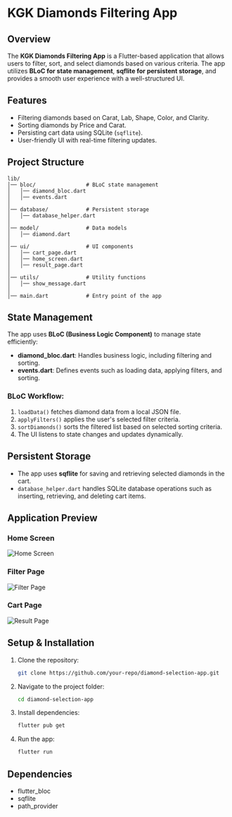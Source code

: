 # KGK Diamonds Filtering App

## Overview

The **KGK Diamonds Filtering App** is a Flutter-based application that allows users to filter, sort, and select diamonds based on various criteria. The app utilizes **BLoC for state management**, **sqflite for persistent storage**, and provides a smooth user experience with a well-structured UI.

## Features

- Filtering diamonds based on Carat, Lab, Shape, Color, and Clarity.
- Sorting diamonds by Price and Carat.
- Persisting cart data using SQLite (`sqflite`).
- User-friendly UI with real-time filtering updates.

## Project Structure

```
lib/
│── bloc/                # BLoC state management
│   │── diamond_bloc.dart
│   │── events.dart
│
│── database/            # Persistent storage
│   │── database_helper.dart
│
│── model/               # Data models
│   │── diamond.dart
│
│── ui/                  # UI components
│   │── cart_page.dart
│   │── home_screen.dart
│   │── result_page.dart
│
│── utils/               # Utility functions
│   │── show_message.dart
│
│── main.dart            # Entry point of the app
```

## State Management

The app uses **BLoC (Business Logic Component)** to manage state efficiently:

- **diamond\_bloc.dart**: Handles business logic, including filtering and sorting.
- **events.dart**: Defines events such as loading data, applying filters, and sorting.

### BLoC Workflow:

1. `loadData()` fetches diamond data from a local JSON file.
2. `applyFilters()` applies the user's selected filter criteria.
3. `sortDiamonds()` sorts the filtered list based on selected sorting criteria.
4. The UI listens to state changes and updates dynamically.

## Persistent Storage

- The app uses **sqflite** for saving and retrieving selected diamonds in the cart.
- `database_helper.dart` handles SQLite database operations such as inserting, retrieving, and deleting cart items.

## Application Preview

### Home Screen
![Home Screen](assets/screenshots/home_screen.png)

### Filter Page
![Filter Page](assets/screenshots/filter_page.png)

### Cart Page
![Result Page](assets/screenshots/cart_page.png)




## Setup & Installation

1. Clone the repository:
   ```sh
   git clone https://github.com/your-repo/diamond-selection-app.git
   ```
2. Navigate to the project folder:
   ```sh
   cd diamond-selection-app
   ```
3. Install dependencies:
   ```sh
   flutter pub get
   ```
4. Run the app:
   ```sh
   flutter run
   ```

## Dependencies

- flutter\_bloc
- sqflite
- path\_provider

